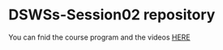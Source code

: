 # DSWSs-Session02 repository

You can fnid the course program and the videos [HERE](http://physics.ipm.ac.ir/~vafaei/scheduls/sess2.html)
